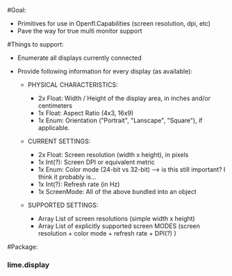 #Goal:

* Primitives for use in Openfl.Capabilities (screen resolution, dpi, etc)
* Pave the way for true multi monitor support

#Things to support:

* Enumerate all displays currently connected
* Provide following information for every display (as available):

  * PHYSICAL CHARACTERISTICS:
    *  2x Float: Width / Height of the display area, in inches and/or centimeters
    *  1x Float: Aspect Ratio (4x3, 16x9)
    *  1x Enum:  Orientation ("Portrait", "Lanscape", "Square"), if applicable.
    
  * CURRENT SETTINGS:
    *  2x Float: Screen resolution (width x height), in pixels
    *  1x Int(?): Screen DPI or equivalent metric
    *  1x Enum: Color mode (24-bit vs 32-bit) --> is this still important? I think it probably is...
    *  1x Int(?): Refresh rate (in Hz)
    *  1x ScreenMode: All of the above bundled into an object
    
  * SUPPORTED SETTINGS:
    *  Array<Vector2> List of screen resolutions (simple width x height)
    *  Array<ScreenMode> List of explicitly supported screen MODES (screen resolution + color mode + refresh rate + DPI(?) )

#Package:

### lime.display


